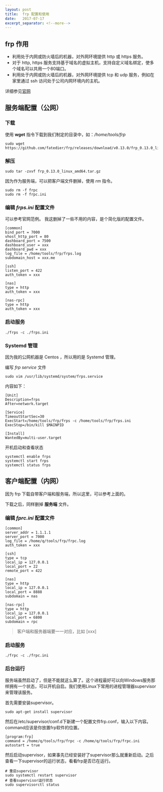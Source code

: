 ```yaml
---
layout: post
title:  frp 配置和使用
date:   2017-07-17
excerpt_separator: <!--more-->
---
```

## frp 作用

* 利用处于内网或防火墙后的机器，对外网环境提供 http 或 https 服务。
* 对于 http, https 服务支持基于域名的虚拟主机，支持自定义域名绑定，使多个域名可以共用一个80端口。
* 利用处于内网或防火墙后的机器，对外网环境提供 tcp 和 udp 服务，例如在家里通过 ssh 访问处于公司内网环境内的主机。

<!--more-->

详细参见[官网](https://github.com/fatedier/frp/blob/master/README_zh.md)

## 服务端配置（公网）

### 下载

使用 **wget** 指令下载到我们制定的目录中，如：*/home/tools/frp*

```shell
sudo wget https://github.com/fatedier/frp/releases/download/v0.13.0/frp_0.13.0_linux_amd64.tar.gz
```

### 解压

```shell
sudo tar -zxvf frp_0.13.0_linux_amd64.tar.gz
```

因为作为服务端，可以把客户端文件删掉，使用 *rm* 指令。

```shell
sudo rm -f frpc
sudo rm -f frpc.ini
```

### 编辑 *frps.ini* 配置文件

可以参考官网范例。
我这删掉了一些不用的内容，是个简化版的配置文件。

```shell
[common]
bind_port = 7000
vhost_http_port = 80
dashboard_port = 7500
dashboard_user = xxx
dashboard_pwd = xxx
log_file = /home/tools/frp/frps.log
subdomain_host = xxx.me

[ssh]
listen_port = 422
auth_token = xxx

[nas]
type = http
auth_token = xxx

[nas-rpc]
type = http
auth_token = xxx
```

### 启动服务

```shell
./frps -c ./frps.ini
```

### Systemd 管理

因为我的公网机器是 Centos ，所以用的是 Systemd 管理。

编写 *frp service* 文件

```shell
sudo vim /usr/lib/systemd/system/frps.service
```

内容如下：

```shell
[Unit]
Description=frps
After=network.target

[Service]
TimeoutStartSec=30
ExecStart=/home/tools/frp/frps -c /home/tools/frp/frps.ini
ExecStop=/bin/kill $MAINPID

[Install]
WantedBy=multi-user.target
```

开机启动和查看状态

```shell
systemctl enable frps
systemctl start frps
systemctl status frps

```

## 客户端配置（内网）

因为 frp 下载自带客户端和服务端，所以这里，可以参考上面的。

下载之后，同样删掉 **服务端** 文件。

### 编辑 *fprc.ini* 配置文件

```shell
[common]
server_addr = 1.1.1.1
server_port = 7000
log_file = /home/q/tools/frp/frpc.log
auth_token = xxx

[ssh]
type = tcp
local_ip = 127.0.0.1
local_port = 22
remote_port = 422

[nas]
type = http
local_ip = 127.0.0.1
local_port = 8888
subdomain = nas

[nas-rpc]
type = http
local_ip = 127.0.0.1
local_port = 6800
subdomain = rpc
```

> 客户端和服务器端要一一对应，比如 [xxx]

### 启动服务

```shell
./frpc -c ./frpc.ini
```

### 后台运行

服务端虽然启动了，但是不能就这么算了。这个进程最好可以向Windows服务那样拥有一个状态，可以开机自启。我们使用Linux下常用的进程管理器supervisor来管理该服务。

首先需要安装supervisor。

```shell
sudo apt-get install supervisor
```

然后在/etc/supervisor/conf.d下新建一个配置文件frp.conf，输入以下内容。command应该是你放置frp软件的位置。

```shell
[program:frp]
command = /home/q/tools/frp/frpc -c /home/q/tools/frp/frpc.ini
autostart = true
```

然后启动supervisor，如果事先已经安装好了supervisor那么就重新启动。之后查看一下supervisor的运行状态，看看frp是否已在运行。

```shell
# 重启supervisor
sudo systemctl restart supervisor
# 查看supervisor运行状态
sudo supervisorctl status
```
